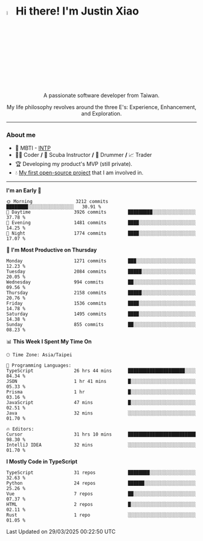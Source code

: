 # <img src="https://media.giphy.com/media/hvRJCLFzcasrR4ia7z/giphy.gif" width="5%">Hi there! I'm Justin Xiao
<p align="center">A passionate software developer from Taiwan.  </p>
<p align="center">My life philosophy revolves around the three E's: Experience, Enhancement, and Exploration.</p>

---
### About me
- 👀 MBTI - [INTP](https://www.16personalities.com/intp-personality)
- 👨‍💻 Coder **/** 🤿 Scuba Instructor **/** 🥁 Drummer **/** 📈 Trader
- 🏆 Developing my product's MVP (still private).
- 💧 [My first open-source project](https://github.com/Game-as-a-Service/Game-Lobby-Web) that I am involved in.

---
<!--START_SECTION:waka-->
**I'm an Early 🐤** 

```text
🌞 Morning                3212 commits        ████████░░░░░░░░░░░░░░░░░   30.91 % 
🌆 Daytime                3926 commits        █████████░░░░░░░░░░░░░░░░   37.78 % 
🌃 Evening                1481 commits        ████░░░░░░░░░░░░░░░░░░░░░   14.25 % 
🌙 Night                  1774 commits        ████░░░░░░░░░░░░░░░░░░░░░   17.07 % 
```
📅 **I'm Most Productive on Thursday** 

```text
Monday                   1271 commits        ███░░░░░░░░░░░░░░░░░░░░░░   12.23 % 
Tuesday                  2084 commits        █████░░░░░░░░░░░░░░░░░░░░   20.05 % 
Wednesday                994 commits         ██░░░░░░░░░░░░░░░░░░░░░░░   09.56 % 
Thursday                 2158 commits        █████░░░░░░░░░░░░░░░░░░░░   20.76 % 
Friday                   1536 commits        ████░░░░░░░░░░░░░░░░░░░░░   14.78 % 
Saturday                 1495 commits        ████░░░░░░░░░░░░░░░░░░░░░   14.38 % 
Sunday                   855 commits         ██░░░░░░░░░░░░░░░░░░░░░░░   08.23 % 
```


📊 **This Week I Spent My Time On** 

```text
🕑︎ Time Zone: Asia/Taipei

💬 Programming Languages: 
TypeScript               26 hrs 44 mins      █████████████████████░░░░   84.34 % 
JSON                     1 hr 41 mins        █░░░░░░░░░░░░░░░░░░░░░░░░   05.33 % 
Prisma                   1 hr                █░░░░░░░░░░░░░░░░░░░░░░░░   03.16 % 
JavaScript               47 mins             █░░░░░░░░░░░░░░░░░░░░░░░░   02.51 % 
Java                     32 mins             ░░░░░░░░░░░░░░░░░░░░░░░░░   01.70 % 

🔥 Editors: 
Cursor                   31 hrs 10 mins      █████████████████████████   98.30 % 
IntelliJ IDEA            32 mins             ░░░░░░░░░░░░░░░░░░░░░░░░░   01.70 % 
```

**I Mostly Code in TypeScript** 

```text
TypeScript               31 repos            ████████░░░░░░░░░░░░░░░░░   32.63 % 
Python                   24 repos            ██████░░░░░░░░░░░░░░░░░░░   25.26 % 
Vue                      7 repos             ██░░░░░░░░░░░░░░░░░░░░░░░   07.37 % 
HTML                     2 repos             █░░░░░░░░░░░░░░░░░░░░░░░░   02.11 % 
Rust                     1 repo              ░░░░░░░░░░░░░░░░░░░░░░░░░   01.05 % 
```




 Last Updated on 29/03/2025 00:22:50 UTC
<!--END_SECTION:waka-->

